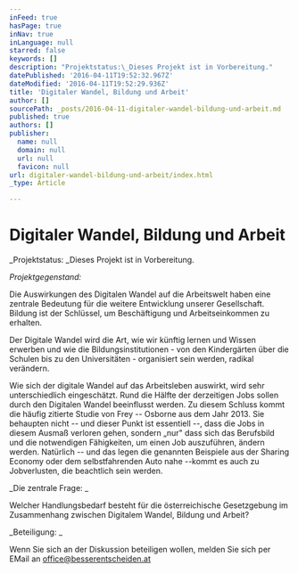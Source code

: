 ```yaml
---
inFeed: true
hasPage: true
inNav: true
inLanguage: null
starred: false
keywords: []
description: "Projektstatus:\_Dieses Projekt ist in Vorbereitung."
datePublished: '2016-04-11T19:52:32.967Z'
dateModified: '2016-04-11T19:52:29.936Z'
title: 'Digitaler Wandel, Bildung und Arbeit'
author: []
sourcePath: _posts/2016-04-11-digitaler-wandel-bildung-und-arbeit.md
published: true
authors: []
publisher:
  name: null
  domain: null
  url: null
  favicon: null
url: digitaler-wandel-bildung-und-arbeit/index.html
_type: Article

---
```

# Digitaler Wandel, Bildung und Arbeit

_Projektstatus: _Dieses Projekt ist in Vorbereitung.

_Projektgegenstand:_

Die Auswirkungen des Digitalen Wandel auf die
Arbeitswelt haben eine zentrale Bedeutung für die weitere Entwicklung unserer
Gesellschaft. Bildung ist der Schlüssel, um Beschäftigung und Arbeitseinkommen
zu erhalten. 

Der Digitale Wandel wird die Art, wie wir
künftig lernen und Wissen erwerben und wie die Bildungsinstitutionen - von den
Kindergärten über die Schulen bis zu den Universitäten - organisiert sein
werden, radikal verändern. 

Wie sich der digitale Wandel auf das
Arbeitsleben auswirkt, wird sehr unterschiedlich eingeschätzt. Rund die Hälfte
der derzeitigen Jobs sollen durch den Digitalen Wandel beeinflusst werden. Zu
diesem Schluss kommt die häufig zitierte Studie von Frey -- Osborne aus dem Jahr
2013\. Sie behaupten nicht -- und dieser Punkt ist essentiell --, dass die Jobs in
diesem Ausmaß verloren gehen, sondern „nur" dass sich das Berufsbild und die
notwendigen Fähigkeiten, um einen Job auszuführen, ändern werden. Natürlich --
und das legen die genannten Beispiele aus der Sharing Economy oder dem
selbstfahrenden Auto nahe --kommt es auch zu Jobverlusten, die beachtlich sein
werden. 

_Die zentrale Frage: _

Welcher Handlungsbedarf besteht für die
österreichische Gesetzgebung im Zusammenhang zwischen Digitalem Wandel, Bildung
und Arbeit?

_Beteiligung: _

Wenn Sie sich an der Diskussion beteiligen wollen, melden Sie sich per EMail an office@besserentscheiden.at